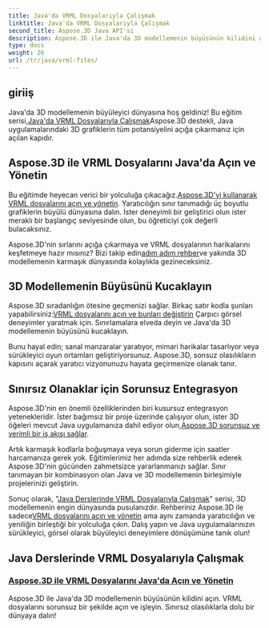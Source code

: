 ```yaml
---
title: Java'da VRML Dosyalarıyla Çalışmak
linktitle: Java'da VRML Dosyalarıyla Çalışmak
second_title: Aspose.3D Java API'si
description: Aspose.3D ile Java'da 3D modellemenin büyüsünün kilidini açın. VRML dosyalarını sorunsuz bir şekilde açın ve işleyin. Sınırsız olasılıklarla dolu bir dünyaya dalın!
type: docs
weight: 26
url: /tr/java/vrml-files/
---
```

## giriiş

 Java'da 3D modellemenin büyüleyici dünyasına hoş geldiniz! Bu eğitim serisi,[Java'da VRML Dosyalarıyla Çalışmak](./open-vrml-files-java/)Aspose.3D destekli, Java uygulamalarındaki 3D grafiklerin tüm potansiyelini açığa çıkarmanız için açılan kapıdır.

## Aspose.3D ile VRML Dosyalarını Java'da Açın ve Yönetin
 Bu eğitimde heyecan verici bir yolculuğa çıkacağız.[Aspose.3D'yi kullanarak VRML dosyalarını açın ve yönetin](./open-vrml-files-java/). Yaratıcılığın sınır tanımadığı üç boyutlu grafiklerin büyülü dünyasına dalın. İster deneyimli bir geliştirici olun ister meraklı bir başlangıç seviyesinde olun, bu öğreticiyi çok değerli bulacaksınız.

 Aspose.3D'nin sırlarını açığa çıkarmaya ve VRML dosyalarının harikalarını keşfetmeye hazır mısınız? Bizi takip edin[adım adım rehber](./open-vrml-files-java/)ve yakında 3D modellemenin karmaşık dünyasında kolaylıkla gezineceksiniz.

## 3D Modellemenin Büyüsünü Kucaklayın
 Aspose.3D sıradanlığın ötesine geçmenizi sağlar. Birkaç satır kodla şunları yapabilirsiniz:[VRML dosyalarını açın ve bunları değiştirin](./open-vrml-files-java/) Çarpıcı görsel deneyimler yaratmak için. Sınırlamalara elveda deyin ve Java'da 3D modellemenin büyüsünü kucaklayın.

Bunu hayal edin; sanal manzaralar yaratıyor, mimari harikalar tasarlıyor veya sürükleyici oyun ortamları geliştiriyorsunuz. Aspose.3D, sonsuz olasılıkların kapısını açarak yaratıcı vizyonunuzu hayata geçirmenize olanak tanır.

## Sınırsız Olanaklar için Sorunsuz Entegrasyon
 Aspose.3D'nin en önemli özelliklerinden biri kusursuz entegrasyon yetenekleridir. İster bağımsız bir proje üzerinde çalışıyor olun, ister 3D öğeleri mevcut Java uygulamanıza dahil ediyor olun,[Aspose.3D sorunsuz ve verimli bir iş akışı sağlar](./open-vrml-files-java/).

Artık karmaşık kodlarla boğuşmaya veya sorun giderme için saatler harcamanıza gerek yok. Eğitimlerimiz her adımda size rehberlik ederek Aspose.3D'nin gücünden zahmetsizce yararlanmanızı sağlar. Sınır tanımayan bir kombinasyon olan Java ve 3D modellemenin birleşimiyle projelerinizi geliştirin.

Sonuç olarak, "[Java Derslerinde VRML Dosyalarıyla Çalışmak](./open-vrml-files-java/)" serisi, 3D modellemenin engin dünyasında pusulanızdır. Rehberiniz Aspose.3D ile sadece[VRML dosyalarını açın ve yönetin](./open-vrml-files-java/) ama aynı zamanda yaratıcılığın ve yeniliğin birleştiği bir yolculuğa çıkın. Dalış yapın ve Java uygulamalarınızın sürükleyici, görsel olarak büyüleyici deneyimlere dönüşümüne tanık olun!
## Java Derslerinde VRML Dosyalarıyla Çalışmak
### [Aspose.3D ile VRML Dosyalarını Java'da Açın ve Yönetin](./open-vrml-files-java/)
Aspose.3D ile Java'da 3D modellemenin büyüsünün kilidini açın. VRML dosyalarını sorunsuz bir şekilde açın ve işleyin. Sınırsız olasılıklarla dolu bir dünyaya dalın!